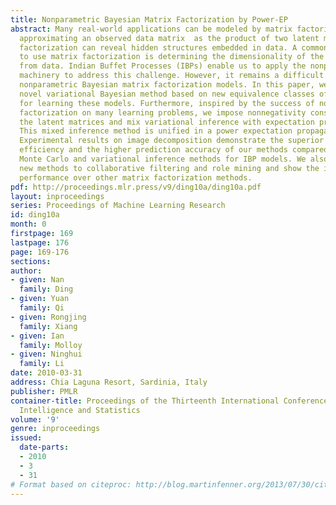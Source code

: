 ```yaml
---
title: Nonparametric Bayesian Matrix Factorization by Power-EP
abstract: Many real-world applications can be modeled by matrix factorization. By
  approximating an observed data matrix  as the product of two latent matrices,  matrix
  factorization can reveal hidden structures embedded in data. A common challenge
  to use matrix factorization is determining the dimensionality of the latent matrices
  from data. Indian Buffet Processes (IBPs) enable us to apply the nonparametric Bayesian
  machinery to address this challenge. However, it remains a difficult task to learn
  nonparametric Bayesian matrix factorization models. In this paper, we propose a
  novel variational Bayesian method based on new equivalence classes of infinite matrices
  for learning these models. Furthermore, inspired by the success of nonnegative matrix
  factorization on many learning problems, we impose nonnegativity constraints on
  the latent matrices and mix variational inference with expectation propagation.
  This mixed inference method is unified in a power expectation propagation framework.
  Experimental results on image decomposition demonstrate the superior computational
  efficiency and the higher prediction accuracy of our methods compared to alternative
  Monte Carlo and variational inference methods for IBP models. We also apply the
  new methods to collaborative filtering and role mining and show the improved predictive
  performance over other matrix factorization methods.
pdf: http://proceedings.mlr.press/v9/ding10a/ding10a.pdf
layout: inproceedings
series: Proceedings of Machine Learning Research
id: ding10a
month: 0
firstpage: 169
lastpage: 176
page: 169-176
sections: 
author:
- given: Nan
  family: Ding
- given: Yuan
  family: Qi
- given: Rongjing
  family: Xiang
- given: Ian
  family: Molloy
- given: Ninghui
  family: Li
date: 2010-03-31
address: Chia Laguna Resort, Sardinia, Italy
publisher: PMLR
container-title: Proceedings of the Thirteenth International Conference on Artificial
  Intelligence and Statistics
volume: '9'
genre: inproceedings
issued:
  date-parts:
  - 2010
  - 3
  - 31
# Format based on citeproc: http://blog.martinfenner.org/2013/07/30/citeproc-yaml-for-bibliographies/
---
```

